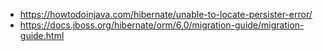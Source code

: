 -   https://howtodoinjava.com/hibernate/unable-to-locate-persister-error/
-   https://docs.jboss.org/hibernate/orm/6.0/migration-guide/migration-guide.html
